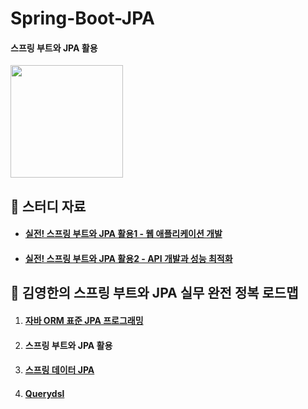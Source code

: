 # Spring-Boot-JPA

#### 스프링 부트와 JPA 활용

<img src="https://github.com/hyunmin0317/Spring-Boot-JPA/assets/63601183/1c89c193-c83e-491c-a478-61b566f6ea11" height="180"/>

## :book: 스터디 자료

* #### [실전! 스프링 부트와 JPA 활용1 - 웹 애플리케이션 개발](https://www.inflearn.com/course/%EC%8A%A4%ED%94%84%EB%A7%81%EB%B6%80%ED%8A%B8-JPA-%ED%99%9C%EC%9A%A9-1)
* #### [실전! 스프링 부트와 JPA 활용2 - API 개발과 성능 최적화](https://www.inflearn.com/course/%EC%8A%A4%ED%94%84%EB%A7%81%EB%B6%80%ED%8A%B8-JPA-API%EA%B0%9C%EB%B0%9C-%EC%84%B1%EB%8A%A5%EC%B5%9C%EC%A0%81%ED%99%94)

## :notebook_with_decorative_cover: 김영한의 스프링 부트와 JPA 실무 완전 정복 로드맵

1. #### [자바 ORM 표준 JPA 프로그래밍](https://github.com/hyunmin0317/Spring-JPA)
2. #### 스프링 부트와 JPA 활용
3. #### [스프링 데이터 JPA](https://github.com/hyunmin0317/Spring-Data-JPA)
4. #### [Querydsl](https://github.com/hyunmin0317/Querydsl)
